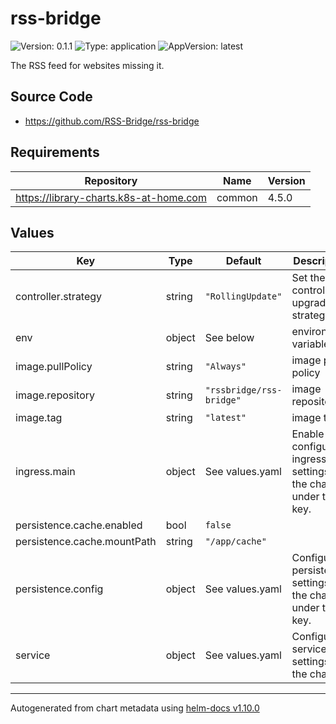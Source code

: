 # rss-bridge

![Version: 0.1.1](https://img.shields.io/badge/Version-0.1.1-informational?style=flat-square) ![Type: application](https://img.shields.io/badge/Type-application-informational?style=flat-square) ![AppVersion: latest](https://img.shields.io/badge/AppVersion-latest-informational?style=flat-square)

The RSS feed for websites missing it.

## Source Code

* <https://github.com/RSS-Bridge/rss-bridge>

## Requirements

| Repository | Name | Version |
|------------|------|---------|
| https://library-charts.k8s-at-home.com | common | 4.5.0 |

## Values

| Key | Type | Default | Description |
|-----|------|---------|-------------|
| controller.strategy | string | `"RollingUpdate"` | Set the controller upgrade strategy |
| env | object | See below | environment variables. |
| image.pullPolicy | string | `"Always"` | image pull policy |
| image.repository | string | `"rssbridge/rss-bridge"` | image repository |
| image.tag | string | `"latest"` | image tag |
| ingress.main | object | See values.yaml | Enable and configure ingress settings for the chart under this key. |
| persistence.cache.enabled | bool | `false` |  |
| persistence.cache.mountPath | string | `"/app/cache"` |  |
| persistence.config | object | See values.yaml | Configure persistence settings for the chart under this key. |
| service | object | See values.yaml | Configures service settings for the chart. |

----------------------------------------------
Autogenerated from chart metadata using [helm-docs v1.10.0](https://github.com/norwoodj/helm-docs/releases/v1.10.0)
